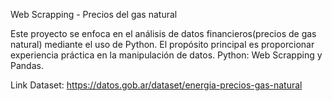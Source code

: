 Web Scrapping - Precios del gas natural

Este proyecto se enfoca en el análisis de datos financieros(precios de gas natural) mediante el uso de Python. El propósito principal es proporcionar experiencia práctica en la manipulación de datos. Python: Web Scrapping y Pandas.

Link Dataset: https://datos.gob.ar/dataset/energia-precios-gas-natural
